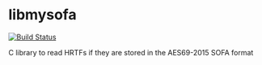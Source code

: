 # libmysofa

[![Build Status](https://travis-ci.org/UnitedRPMs/libmysofa.svg?branch=master)](https://travis-ci.org/UnitedRPMs/libmysofa)


C library to read HRTFs if they are stored in the AES69-2015 SOFA format
